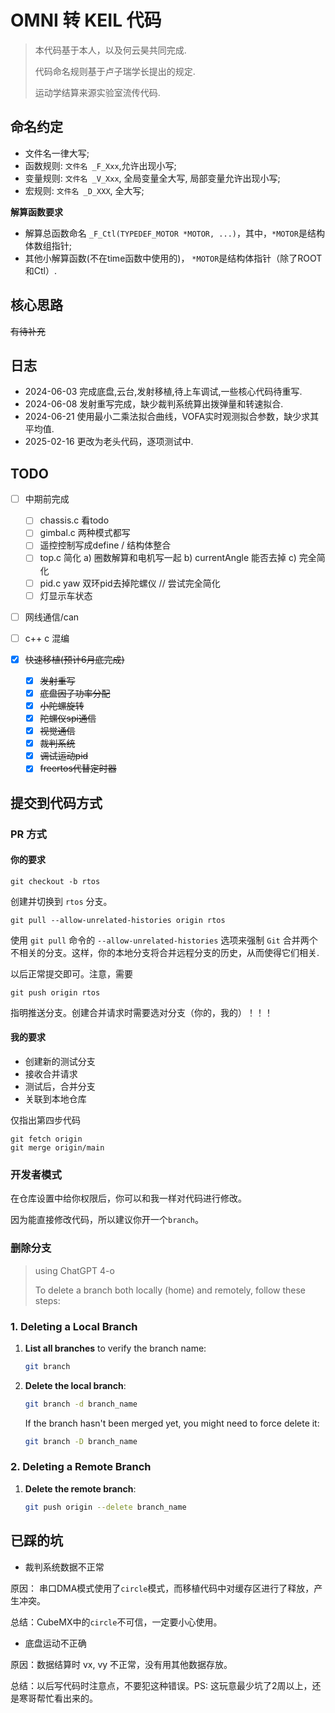 # OMNI 转 KEIL 代码

> 本代码基于本人，以及何云昊共同完成.
> 
> 代码命名规则基于卢子瑞学长提出的规定.
> 
> 运动学结算来源实验室流传代码.

## 命名约定

* 文件名一律大写;
* 函数规则: `文件名 _F_Xxx`,允许出现小写;
* 变量规则: `文件名 _V_Xxx`, 全局变量全大写, 局部变量允许出现小写;
* 宏规则:     `文件名 _D_XXX`, 全大写;

**解算函数要求**

* 解算总函数命名 `_F_Ctl(TYPEDEF_MOTOR *MOTOR, ...)`，其中，`*MOTOR`是结构体数组指针;
* 其他小解算函数(不在time函数中使用的)， `*MOTOR`是结构体指针（除了ROOT和Ctl）.

## 核心思路

~~有待补充~~

## 日志

* 2024-06-03 完成底盘,云台,发射移植,待上车调试,一些核心代码待重写.
* 2024-06-08 发射重写完成，缺少裁判系统算出拨弹量和转速拟合.
* 2024-06-21 使用最小二乘法拟合曲线，VOFA实时观测拟合参数，缺少求其平均值.
* 2025-02-16 更改为老头代码，逐项测试中.

## TODO

- [ ] 中期前完成
  - [ ] chassis.c 看todo
  - [ ] gimbal.c 两种模式都写
  - [ ] 遥控控制写成define / 结构体整合
  - [ ] top.c 简化 a) 圈数解算和电机写一起 b) currentAngle 能否去掉 c) 完全简化
  - [ ] pid.c yaw 双环pid去掉陀螺仪 // 尝试完全简化
  - [ ] 灯显示车状态

- [ ] 网线通信/can
- [ ] c++ c 混编

- [x] ~~快速移植(预计6月底完成)~~
  - [x] ~~发射重写~~
  - [x] ~~底盘因子功率分配~~
  - [x] ~~小陀螺旋转~~
  - [x] ~~陀螺仪spi通信~~
  - [x] ~~视觉通信~~
  - [x] ~~裁判系统~~
  - [x] ~~调试运动pid~~
  - [x] ~~freertos代替定时器~~

## 提交到代码方式

### PR 方式

####  你的要求

```shell
git checkout -b rtos
```

创建并切换到 `rtos` 分支。

```shell
git pull --allow-unrelated-histories origin rtos
```
使用 `git pull` 命令的 `--allow-unrelated-histories` 选项来强制 `Git` 合并两个不相关的分支。这样，你的本地分支将合并远程分支的历史，从而使得它们相关.

以后正常提交即可。注意，需要

```shell
git push origin rtos
```

指明推送分支。创建合并请求时需要选对分支（你的，我的）！！！

#### 我的要求

* 创建新的测试分支
* 接收合并请求
* 测试后，合并分支
* 关联到本地仓库

仅指出第四步代码

```shell
git fetch origin
git merge origin/main
```
### 开发者模式

在仓库设置中给你权限后，你可以和我一样对代码进行修改。

因为能直接修改代码，所以建议你开一个`branch`。

### 删除分支

> using ChatGPT 4-o
> 
>To delete a branch both locally (home) and remotely, follow these steps:

### 1. Deleting a Local Branch
1. **List all branches** to verify the branch name:
   ```bash
   git branch
   ```

2. **Delete the local branch**:
   ```bash
   git branch -d branch_name
   ```
   If the branch hasn't been merged yet, you might need to force delete it:
   ```bash
   git branch -D branch_name
   ```

### 2. Deleting a Remote Branch
1. **Delete the remote branch**:
   ```bash
   git push origin --delete branch_name
   ```

## 已踩的坑

* 裁判系统数据不正常

原因： 串口DMA模式使用了`circle`模式，而移植代码中对缓存区进行了释放，产生冲突。

总结：CubeMX中的`circle`不可信，一定要小心使用。

* 底盘运动不正确

原因：数据结算时 vx, vy 不正常，没有用其他数据存放。

总结：以后写代码时注意点，不要犯这种错误。PS: 这玩意最少坑了2周以上，还是寒哥帮忙看出来的。